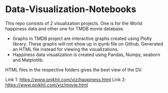 # Data-Visualization-Notebooks

This repo consists of 2 visualization projects. One is for the World happiness data and other one for TMDB movie database.

- Graphs in TMDB project are interactive graphs created using Plotly library. These graphs will not show up in ipynb file on Github. Generated an HTML file instead for viewing the visualizations.
- Happiness data visualization is created using Pandas, Numpy, seaborn and Matplotlib.

HTML files in the respective folders gives the best view of the DV.

Link 1:  https://www.pnikhil.com/viz/happiness.html
Link 2: https://www.pnikhil.com/viz/movie.html
